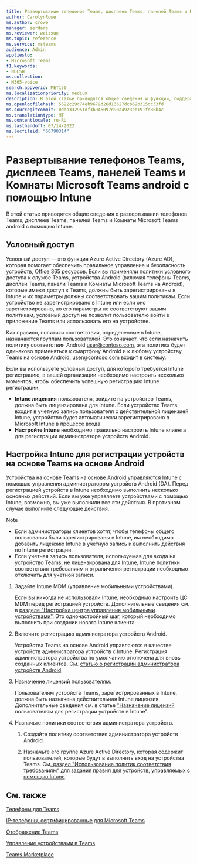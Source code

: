 ```yaml
---
title: Развертывание телефонов Teams, дисплеев Teams, панелей Teams и Комнаты Microsoft Teams android с помощью Intune
author: CarolynRowe
ms.author: crowe
manager: serdars
ms.reviewer: weizxue
ms.topic: reference
ms.service: msteams
audience: Admin
appliesto:
- Microsoft Teams
f1.keywords:
- NOCSH
ms.collection:
- M365-voice
search.appverid: MET150
ms.localizationpriority: medium
description: В этой статье приводятся общие сведения и функции, поддерживаемые устройствами Microsoft Teams для Android.
ms.openlocfilehash: 5522c29c74eb9679d26d13627dcb69b315dc33fd
ms.sourcegitcommit: 0dda332951df3b946097d90a4923eb191fd86b4c
ms.translationtype: MT
ms.contentlocale: ru-RU
ms.lasthandoff: 07/14/2022
ms.locfileid: "66790314"
---
```

# <a name="deploy-teams-phones-teams-displays-teams-panels-and-microsoft-teams-rooms-on-android-using-intune"></a>Развертывание телефонов Teams, дисплеев Teams, панелей Teams и Комнаты Microsoft Teams android с помощью Intune

В этой статье приводятся общие сведения о развертывании телефонов Teams, дисплеев Teams, панелей Teams и Комнаты Microsoft Teams android с помощью Intune.

## <a name="conditional-access"></a>Условный доступ

Условный доступ — это функция Azure Active Directory (Azure AD), которая помогает обеспечить правильное управление и безопасность устройств, Office 365 ресурсов.  Если вы применяли политики условного доступа к службе Teams, устройства Android (включая телефоны Teams, дисплеи Teams, панели Teams и Комнаты Microsoft Teams на Android), которые имеют доступ к Teams, должны быть зарегистрированы в Intune и их параметры должны соответствовать вашим политикам.  Если устройство не зарегистрировано в Intune или если оно зарегистрировано, но его параметры не соответствуют вашим политикам, условный доступ не позволит пользователю войти в приложение Teams или использовать его на устройстве.

Как правило, политики соответствия, определенные в Intune, назначаются группам пользователей.  Это означает, что если назначить политику соответствия Android user@contoso.com, эта политика будет одинаково применяться к смартфону Android и к любому устройству Teams на основе Android, user@contoso.com входит в систему.

Если вы используете условный доступ, для которого требуется Intune регистрацию, в вашей организации необходимо настроить несколько моментов, чтобы обеспечить успешную регистрацию Intune регистрации.

- **Intune лицензия** пользователя, войдите на устройство Teams, должна быть лицензирована для Intune.  Если устройство Teams входит в учетную запись пользователя с действительной лицензией Intune, устройство будет автоматически зарегистрировано в Microsoft Intune в процессе входа.
- **Настройте Intune** необходимо правильно настроить Intune клиента для регистрации администратора устройств Android.

## <a name="configure-intune-to-enroll-teams-android-based-devices"></a>Настройка Intune для регистрации устройств на основе Teams на основе Android

Устройства на основе Teams на основе Android управляются Intune с помощью управления администратором устройств Android (DA). Перед регистрацией устройств в Intune необходимо выполнить несколько основных действий.  Если вы уже управляете устройствами с помощью Intune, возможно, вы уже выполнили все эти действия.  В противном случае выполните следующие действия.

> [!NOTE]
> - Если администраторы клиентов хотят, чтобы телефоны общего пользования были зарегистрированы в Intune, им необходимо добавить лицензию Intune в учетную запись и выполнить действия по Intune регистрации.
> - Если учетная запись пользователя, используемая для входа на устройство Teams, не лицензирована для Intune, Intune политики соответствия требованиям и ограничения регистрации необходимо отключить для учетной записи.



1. Задайте Intune MDM (управление мобильными устройствами).  

   Если вы никогда не использовали Intune, необходимо настроить ЦС MDM перед регистрацией устройств. Дополнительные сведения см. в [разделе "Настройка центра управления мобильными устройствами"](/intune/fundamentals/mdm-authority-set).  Это однонастройный шаг, который необходимо выполнить при создании нового Intune клиента.
1. Включите регистрацию администратора устройств Android.
  
   Устройства Teams на основе Android управляются в качестве устройств администратора устройств с Intune.  Регистрация администратора устройства по умолчанию отключена для вновь созданных клиентов. См. [статью о регистрации администратора устройств Android](/intune/enrollment/android-enroll-device-administrator).
1. Назначение лицензий пользователям. 
 
   Пользователям устройств Teams, зарегистрированных в Intune, должна быть назначена действительная Intune лицензия. Дополнительные сведения см. в статье ["Назначение лицензий](/intune/fundamentals/licenses-assign) пользователям для регистрации устройств в Intune".
1. Назначьте политики соответствия администратора устройств.  

   1. Создайте политику соответствия администратора устройств Android.

   1. Назначьте его группе Azure Active Directory, которая содержит пользователей, которые будут в выполнять вход на устройства Teams. См[. раздел "Использование политик соответствия требованиям" для задания правил для устройств, управляемых с помощью Intune](/mem/intune/protect/device-compliance-get-started).

## <a name="see-also"></a>См. также

[Телефоны для Teams](phones-for-teams.md)

[IP-телефоны, сертифицированные для Microsoft Teams](teams-ip-phones.md)

[Отображение Teams](teams-displays.md)

[Управление устройствами в Teams](device-management.md)

[Teams Marketplace](https://office.com/teamsdevices)
